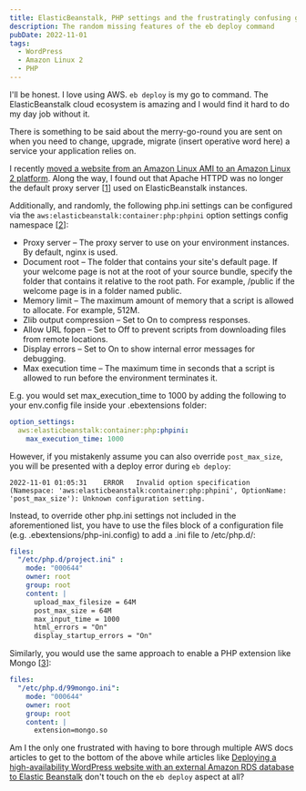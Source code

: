 ```yaml
---
title: ElasticBeanstalk, PHP settings and the frustratingly confusing guide to eb deploy
description: The random missing features of the eb deploy command
pubDate: 2022-11-01
tags:
  - WordPress
  - Amazon Linux 2
  - PHP
---
```


I'll be honest. I love using AWS. `eb deploy` is my go to command. The ElasticBeanstalk cloud ecosystem is amazing and I would find it hard to do my day job without it.

There is something to be said about the merry-go-round you are sent on when you need to change, upgrade, migrate (insert operative word here) a service your application relies on.

I recently <a href="/posts/amazon-linux-2-elasticbeanstalk-and-apache-httpd">moved a website from an Amazon Linux AMI to an Amazon Linux 2 platform</a>. Along the way, I found out that Apache HTTPD was no longer the default proxy server [<a href="https://docs.aws.amazon.com/elasticbeanstalk/latest/dg/platforms-linux-extend.html">1</a>] used on ElasticBeanstalk instances.

Additionally, and randomly, the following php.ini settings can be configured via the `aws:elasticbeanstalk:container:php:phpini` option settings config namespace [<a href="https://docs.aws.amazon.com/elasticbeanstalk/latest/dg/create_deploy_PHP.container.html">2</a>]:

- Proxy server – The proxy server to use on your environment instances. By default, nginx is used.
- Document root – The folder that contains your site's default page. If your welcome page is not at the root of your source bundle, specify the folder that contains it relative to the root path. For example, /public if the welcome page is in a folder named public.
- Memory limit – The maximum amount of memory that a script is allowed to allocate. For example, 512M.
- Zlib output compression – Set to On to compress responses.
- Allow URL fopen – Set to Off to prevent scripts from downloading files from remote locations.
- Display errors – Set to On to show internal error messages for debugging.
- Max execution time – The maximum time in seconds that a script is allowed to run before the environment terminates it.

E.g. you would set max_execution_time to 1000 by adding the following to your env.config file inside your .ebextensions folder:

```yml
option_settings:
  aws:elasticbeanstalk:container:php:phpini:
    max_execution_time: 1000
```

However, if you mistakenly assume you can also override `post_max_size`, you will be presented with a deploy error during `eb deploy`:

```
2022-11-01 01:05:31    ERROR   Invalid option specification (Namespace: 'aws:elasticbeanstalk:container:php:phpini', OptionName: 'post_max_size'): Unknown configuration setting.
```

Instead, to override other php.ini settings not included in the aforementioned list, you have to use the files block of a configuration file (e.g. .ebextensions/php-ini.config) to add a .ini file to /etc/php.d/:

```yml
files:
  "/etc/php.d/project.ini" :
    mode: "000644"
    owner: root
    group: root
    content: |
      upload_max_filesize = 64M
      post_max_size = 64M
      max_input_time = 1000
      html_errors = "On"
      display_startup_errors = "On"
```

Similarly, you would use the same approach to enable a PHP extension like Mongo [<a href="https://docs.aws.amazon.com/elasticbeanstalk/latest/dg/php-configuration-phpini.html">3</a>]:

```yml
files:
  "/etc/php.d/99mongo.ini":
    mode: "000644"
    owner: root
    group: root
    content: |
      extension=mongo.so
```

Am I the only one frustrated with having to bore through multiple AWS docs articles to get to the bottom of the above while articles like <a href="https://docs.aws.amazon.com/elasticbeanstalk/latest/dg/php-hawordpress-tutorial.html">Deploying a high-availability WordPress website with an external Amazon RDS database to Elastic Beanstalk</a> don't touch on the `eb deploy` aspect at all?

